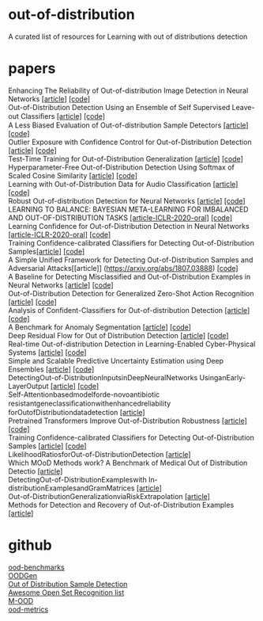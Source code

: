 
# out-of-distribution
A curated list of resources for Learning with out of distributions detection
# papers
Enhancing The Reliability of Out-of-distribution Image Detection in Neural Networks [[article]](https://arxiv.org/abs/1706.02690) [[code]](https://github.com/ShiyuLiang/odin-pytorch)  
Out-of-Distribution Detection Using an Ensemble of Self Supervised Leave-out Classiﬁers [[article]](http://openaccess.thecvf.com/content_ECCV_2018/papers/Apoorv_Vyas_Out-of-Distribution_Detection_Using_ECCV_2018_paper.pdf) [[code]](https://github.com/YU1ut/Ensemble-of-Leave-out-Classifiers)  
A Less Biased Evaluation of Out-of-distribution Sample Detectors [[article]](https://arxiv.org/abs/1809.04729) [[code]](https://github.com/ashafaei/OD-test)  
Outlier Exposure with Confidence Control for Out-of-Distribution Detection [[article]](https://arxiv.org/abs/1906.03509) [[code]](https://github.com/nazim1021/OOD-detection-using-OECC)  
Test-Time Training for Out-of-Distribution Generalization [[article]](https://arxiv.org/abs/1909.13231) [[code]](https://github.com/yueatsprograms/ttt_imagenet_release)  
Hyperparameter-Free Out-of-Distribution Detection Using Softmax of Scaled Cosine Similarity [[article]](https://arxiv.org/abs/1905.10628) [[code]](https://github.com/engkarat/cosine-ood-detector)  
Learning with Out-of-Distribution Data for Audio Classification [[article]](https://arxiv.org/abs/2002.04683) [[code]](https://github.com/tqbl/ood_audio)  
Robust Out-of-distribution Detection for Neural Networks [[article]](https://arxiv.org/abs/2003.09711) [[code]](https://github.com/jfc43/robust-ood-detection)  
LEARNING TO BALANCE: BAYESIAN META-LEARNING FOR IMBALANCED AND OUT-OF-DISTRIBUTION TASKS [[article-ICLR-2020-oral]](https://openreview.net/pdf?id=rkeZIJBYvr) [[code]](https://github.com/haebeom-lee/l2b)  
Learning Confidence for Out-of-Distribution Detection in Neural Networks [[article-ICLR-2020-oral]](https://arxiv.org/abs/1802.04865) [[code]](https://github.com/uoguelph-mlrg/confidence_estimation)  
Training Confidence-calibrated Classifiers for Detecting Out-of-Distribution Samples[[article]](https://arxiv.org/abs/1711.09325) [[code]](https://github.com/facebookresearch/odin)  
A Simple Unified Framework for Detecting Out-of-Distribution Samples and Adversarial Attacks[[article]] (https://arxiv.org/abs/1807.03888) [[code]](https://github.com/pokaxpoka/deep_Mahalanobis_detector)  
A Baseline for Detecting Misclassified and Out-of-Distribution Examples in Neural Networks [[article]](https://arxiv.org/abs/1610.02136) [[code]](https://github.com/hendrycks/error-detection)  
Out-of-Distribution Detection for Generalized Zero-Shot Action Recognition [[article]](https://arxiv.org/abs/1904.08703) [[code]](https://github.com/naraysa/gzsl-od)  
Analysis of Confident-Classifiers for Out-of-distribution Detection [[article]](https://arxiv.org/abs/1904.12220) [[code]](https://github.com/sverneka/ConfidentClassifierICLR19)  
A Benchmark for Anomaly Segmentation [[article]](https://arxiv.org/abs/1911.11132) [[code]](https://github.com/xksteven/multilabel-ood)  
Deep Residual Flow for Out of Distribution Detection [[article]](https://arxiv.org/abs/2001.05419) [[code]](https://github.com/EvZissel/Residual-Flow)  
Real-time Out-of-distribution Detection in Learning-Enabled Cyber-Physical Systems [[article]](https://arxiv.org/pdf/2001.10494.pdf) [[code]](https://github.com/feiyangsb/out_of_distribution_detector_aebs)  
Simple and Scalable Predictive Uncertainty Estimation using Deep Ensembles [[article]](https://arxiv.org/abs/1612.01474) [[code]](https://github.com/liyin2015/ensemble_classification_model)  
DetectingOut-of-DistributionInputsinDeepNeuralNetworks UsinganEarly-LayerOutput [[article]](https://arxiv.org/pdf/1910.10307.pdf) [[code]](https://github.com/gietema/ood-early-layer-detection)  
Self-Attentionbasedmodelforde-novoantibiotic resistantgeneclassiﬁcationwithenhancedreliability forOutofDistributiondatadetection [[article]](https://www.biorxiv.org/content/10.1101/543272v1.full.pdf)   
Pretrained Transformers Improve Out-of-Distribution Robustness [[article]](https://arxiv.org/abs/2004.06100) [[code]](https://github.com/camelop/NLP-Robustness)  
Training Confidence-calibrated Classifiers for Detecting Out-of-Distribution Samples [[article]](https://arxiv.org/abs/1711.09325) [[code]](https://github.com/OpenXAIProject/Confident_classifier)  
LikelihoodRatiosforOut-of-DistributionDetection [[article]](http://papers.nips.cc/paper/9611-likelihood-ratios-for-out-of-distribution-detection.pdf)  
Which MOoD Methods work? A Benchmark of Medical Out of Distribution Detectio [[article]](https://openreview.net/pdf?id=1ABDN92t49)   
DetectingOut-of-DistributionExampleswith In-distributionExamplesandGramMatrices [[article]](ttps://arxiv.org/pdf/1912.12510.pdf)  
Out-of-DistributionGeneralizationviaRiskExtrapolation [[article]](https://arxiv.org/pdf/2003.00688.pdf)  
Methods for Detection and Recovery of Out-of-Distribution Examples [[article]](https://ir.library.oregonstate.edu/concern/graduate_thesis_or_dissertations/mw22vb88d)  

# github
[ood-benchmarks](https://github.com/eminorhan/ood-benchmarks)  
[OODGen](https://github.com/sverneka/OODGen)  
[Out of Distribution Sample Detection](https://github.com/ashafaei/out-of-distribution-detection)  
[Awesome Open Set Recognition list](https://github.com/iCGY96/awesome_OpenSetRecognition_list)  
[M-OOD ](https://github.com/EpiSci/M-OOD)  
[ood-metrics ](https://github.com/tayden/ood-metrics)  
